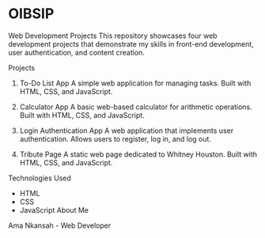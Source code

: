 # OIBSIP
Web Development Projects
This repository showcases four web development projects that demonstrate my skills in front-end development, user authentication, and content creation.

Projects

1. To-Do List App
A simple web application for managing tasks. Built with HTML, CSS, and JavaScript.

2. Calculator App
A basic web-based calculator for arithmetic operations. Built with HTML, CSS, and JavaScript.

3. Login Authentication App
A web application that implements user authentication. Allows users to register, log in, and log out.

4. Tribute Page
A static web page dedicated to Whitney Houston. Built with HTML, CSS, and JavaScript.

Technologies Used
- HTML
- CSS
- JavaScript
About Me

Ama Nkansah - Web Developer
